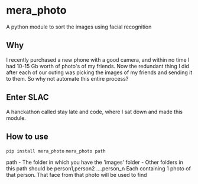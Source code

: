 # mera_photo
A python module to sort the images using facial recognition

## Why
I recently purchased a new phone with a good camera, and within no time I had 10-15 Gb worth of photo's of my friends.
Now the redundant thing I did after each of our outing was picking the images of my friends and sending it to them.
So why not automate this entire process?

## Enter SLAC
A hanckathon called stay late and code, where I sat down and made this module.

## How to use

`pip install mera_photo`
`mera_photo path`

path - The folder in which you have the 'images' folder
        - Other folders in this path should be person1,person2 ....person_n
		Each containing 1 photo of that person. That face from that photo will be used to find